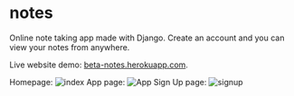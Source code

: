 # notes
Online note taking app made with Django. Create an account and you can view your notes from anywhere.

Live website demo: [beta-notes.herokuapp.com](www.beta-notes.herokuapp.com).

Homepage:
![index](https://i.ibb.co/0nVNF0K/screen.png)
App page:
![App](https://i.ibb.co/s1D7YkR/app.png)
Sign Up page:
![signup](https://i.ibb.co/vYZn2qs/register.png)
